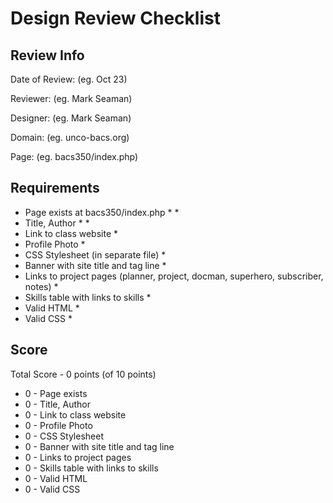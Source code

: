 # Design Review Checklist

## Review Info

Date of Review:  (eg. Oct 23)

Reviewer: (eg. Mark Seaman)

Designer: (eg. Mark Seaman)

Domain: (eg. unco-bacs.org)

Page: (eg. bacs350/index.php)


## Requirements

* Page exists at bacs350/index.php
    *
    *
* Title, Author
    *
    *
* Link to class website 
    *
* Profile Photo
    *
* CSS Stylesheet (in separate file)
    *
* Banner with site title and tag line
    *
* Links to project pages (planner, project, docman, superhero, subscriber, notes)
    *
* Skills table with links to skills
    *
* Valid HTML
    *
* Valid CSS
    *


## Score

Total Score - 0 points (of 10 points)

* 0 - Page exists 
* 0 - Title, Author
* 0 - Link to class website 
* 0 - Profile Photo
* 0 - CSS Stylesheet
* 0 - Banner with site title and tag line
* 0 - Links to project pages
* 0 - Skills table with links to skills
* 0 - Valid HTML
* 0 - Valid CSS

